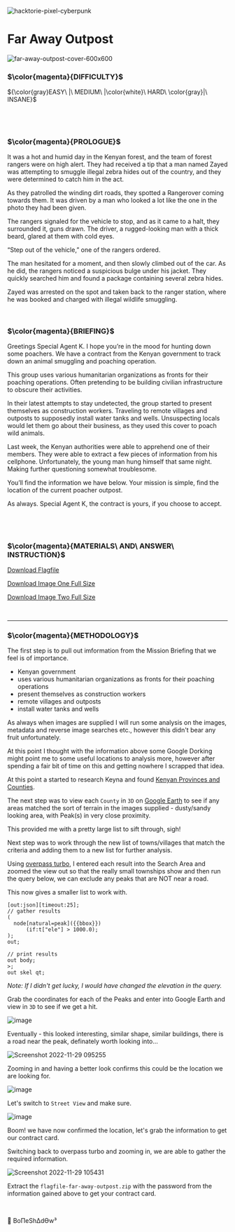 ![hacktorie-pixel-cyberpunk](https://user-images.githubusercontent.com/117080369/210135718-2b467f21-bc81-438c-b856-2ceb3f8b4375.png)

# Far Away Outpost
![far-away-outpost-cover-600x600](https://user-images.githubusercontent.com/117080369/204478206-d9583b8b-4ddb-46cd-9528-6d54e72b47f4.png)

### $\color{magenta}{DIFFICULTY}$
${\color{gray}EASY\ |\ MEDIUM\ |\color{white}\ HARD\ \color{gray}|\ INSANE}$

$~$
---

### $\color{magenta}{PROLOGUE}$
It was a hot and humid day in the Kenyan forest, and the team of forest rangers were on high alert. They had received a tip that a man named Zayed was attempting to smuggle illegal zebra hides out of the country, and they were determined to catch him in the act.

As they patrolled the winding dirt roads, they spotted a Rangerover coming towards them. It was driven by a man who looked a lot like the one in the photo they had been given.

The rangers signaled for the vehicle to stop, and as it came to a halt, they surrounded it, guns drawn. The driver, a rugged-looking man with a thick beard, glared at them with cold eyes.

“Step out of the vehicle,” one of the rangers ordered.

The man hesitated for a moment, and then slowly climbed out of the car. As he did, the rangers noticed a suspicious bulge under his jacket. They quickly searched him and found a package containing several zebra hides.

Zayed was arrested on the spot and taken back to the ranger station, where he was booked and charged with illegal wildlife smuggling.

$~$

### $\color{magenta}{BRIEFING}$
Greetings Special Agent K. I hope you’re in the mood for hunting down some poachers. We have a contract from the Kenyan government to track down an animal smuggling and poaching operation.

This group uses various humanitarian organizations as fronts for their poaching operations. Often pretending to be building civilian infrastructure to obscure their activities.

In their latest attempts to stay undetected, the group started to present themselves as construction workers. Traveling to remote villages and outposts to supposedly install water tanks and wells. Unsuspecting locals would let them go about their business, as they used this cover to poach wild animals.

Last week, the Kenyan authorities were able to apprehend one of their members. They were able to extract a few pieces of information from his cellphone. Unfortunately, the young man hung himself that same night. Making further questioning somewhat troublesome.

You’ll find the information we have below. Your mission is simple, find the location of the current poacher outpost.

As always. Special Agent K, the contract is yours, if you choose to accept.

$~$
---

### $\color{magenta}{MATERIALS\ AND\ ANSWER\ INSTRUCTION}$

<a href="https://hacktoria.com/wp-content/contracts/flags/flagfile-far-away-outpost.zip">Download Flagfile</a>

<a href="https://hacktoria.com/wp-content/uploads/2022/09/far-away-outpost-1.jpg">Download Image One Full Size</a>

<a href="https://hacktoria.com/wp-content/uploads/2022/09/far-away-outpost-2.jpg">Download Image Two Full Size</a>

$~$

---

### $\color{magenta}{METHODOLOGY}$
The first step is to pull out imformation from the Mission Briefing that we feel is of importance.
* Kenyan government
* uses various humanitarian organizations as fronts for their poaching operations
* present themselves as construction workers
* remote villages and outposts
* install water tanks and wells

As always when images are supplied I will run some analysis on the images, metadata and reverse image searches etc., however this didn't bear any fruit unfortunately.

At this point I thought with the information above some Google Dorking might point me to some useful locations to analysis more, however after spending a fair bit of time on this and getting nowhere I scrapped that idea.

At this point a started to research Keyna and found <a href="https://www.citypopulation.de/en/kenya/admin/">Kenyan Provinces and Counties</a>.

The next step was to view each `County` in `3D` on <a href="https://earth.google.com/web/">Google Earth</a> to see if any areas matched the sort of terrain in the images supplied - dusty/sandy looking area, with Peak(s) in very close proximity.

This provided me with a pretty large list to sift through, sigh!

Next step was to work through the new list of towns/villages that match the criteria and adding them to a new list for further analysis.

Using <a href="https://overpass-turbo.eu/">overpass turbo</a>, I entered each result into the Search Area and zoomed the view out so that the really small townships show and then run the query below, we can exclude any peaks that are NOT near a road.

This now gives a smaller list to work with.

```
[out:json][timeout:25];
// gather results
(
  node[natural=peak]({{bbox}})
      (if:t["ele"] > 1000.0); 
);
out; 

// print results
out body;
>;
out skel qt;
```

*Note: If I didn't get lucky, I would have changed the elevation in the query.*

Grab the coordinates for each of the Peaks and enter into Google Earth and view in `3D` to see if we get a hit.

![image](https://user-images.githubusercontent.com/117080369/204509021-c948677b-4001-4ab7-9309-f50e0925327f.png)

Eventually - this looked interesting, similar shape, similar buildings, there is a road near the peak, definately worth looking into...

![Screenshot 2022-11-29 095255](https://user-images.githubusercontent.com/117080369/204497246-68e4ecd0-fb57-412c-9613-1f67e0cd9953.png)

Zooming in and having a better look confirms this could be the location we are looking for.

![image](https://user-images.githubusercontent.com/117080369/204510079-c30dd9d8-614a-4752-9e0c-1aaa066f0c23.png)

Let's switch to `Street View` and make sure.

![image](https://user-images.githubusercontent.com/117080369/204510500-2752e81a-d72c-481b-86f9-aea548f9067b.png)

Boom! we have now confirmed the location, let's grab the information to get our contract card.

Switching back to overpass turbo and zooming in, we are able to gather the required information.

![Screenshot 2022-11-29 105431](https://user-images.githubusercontent.com/117080369/204511386-d88a4e97-6c0e-469a-9d96-c9db6ed77ee4.png)

Extract the `flagfile-far-away-outpost.zip` with the password from the information gained above to get your contract card.

$~$

📌 BoΠeShΔdϴw³
